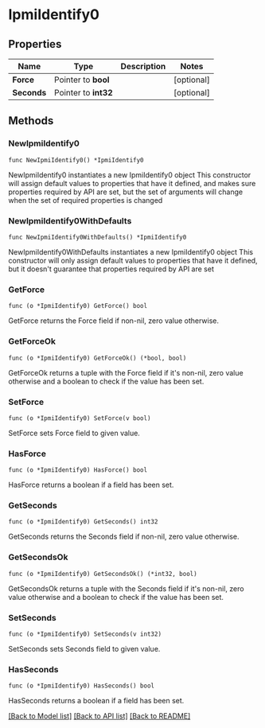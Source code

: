 # IpmiIdentify0

## Properties

Name | Type | Description | Notes
------------ | ------------- | ------------- | -------------
**Force** | Pointer to **bool** |  | [optional] 
**Seconds** | Pointer to **int32** |  | [optional] 

## Methods

### NewIpmiIdentify0

`func NewIpmiIdentify0() *IpmiIdentify0`

NewIpmiIdentify0 instantiates a new IpmiIdentify0 object
This constructor will assign default values to properties that have it defined,
and makes sure properties required by API are set, but the set of arguments
will change when the set of required properties is changed

### NewIpmiIdentify0WithDefaults

`func NewIpmiIdentify0WithDefaults() *IpmiIdentify0`

NewIpmiIdentify0WithDefaults instantiates a new IpmiIdentify0 object
This constructor will only assign default values to properties that have it defined,
but it doesn't guarantee that properties required by API are set

### GetForce

`func (o *IpmiIdentify0) GetForce() bool`

GetForce returns the Force field if non-nil, zero value otherwise.

### GetForceOk

`func (o *IpmiIdentify0) GetForceOk() (*bool, bool)`

GetForceOk returns a tuple with the Force field if it's non-nil, zero value otherwise
and a boolean to check if the value has been set.

### SetForce

`func (o *IpmiIdentify0) SetForce(v bool)`

SetForce sets Force field to given value.

### HasForce

`func (o *IpmiIdentify0) HasForce() bool`

HasForce returns a boolean if a field has been set.

### GetSeconds

`func (o *IpmiIdentify0) GetSeconds() int32`

GetSeconds returns the Seconds field if non-nil, zero value otherwise.

### GetSecondsOk

`func (o *IpmiIdentify0) GetSecondsOk() (*int32, bool)`

GetSecondsOk returns a tuple with the Seconds field if it's non-nil, zero value otherwise
and a boolean to check if the value has been set.

### SetSeconds

`func (o *IpmiIdentify0) SetSeconds(v int32)`

SetSeconds sets Seconds field to given value.

### HasSeconds

`func (o *IpmiIdentify0) HasSeconds() bool`

HasSeconds returns a boolean if a field has been set.


[[Back to Model list]](../README.md#documentation-for-models) [[Back to API list]](../README.md#documentation-for-api-endpoints) [[Back to README]](../README.md)


